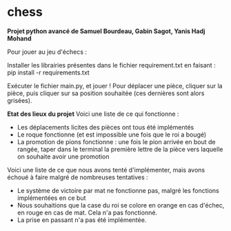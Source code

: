 # chess
**Projet python avancé de Samuel Bourdeau, Gabin Sagot, Yanis Hadj Mohand**

Pour jouer au jeu d'échecs  :

Installer les librairies présentes dans le fichier requirement.txt en faisant :
    pip install -r requirements.txt

Exécuter le fichier main.py, et jouer !
Pour déplacer une pièce, cliquer sur la pièce, puis cliquer sur sa position souhaitée (ces dernières sont alors grisées).

**Etat des lieux du projet**
Voici une liste de ce qui fonctionne :
- Les déplacements licites des pièces ont tous été implémentés
- Le roque fonctionne (et est impossible une fois que le roi a bougé)
- La promotion de pions fonctionne : une fois le pion arrivée en bout de rangée, taper dans le terminal la première lettre de la pièce vers laquelle on souhaite avoir une promotion

Voici une liste de ce que nous avons tenté d'implémenter, mais avons échoué à faire malgré de nombreuses tentatives : 

- Le système de victoire par mat ne fonctionne pas, malgré les fonctions implémentées en ce but
- Nous souhaitions que la case du roi se colore en orange en cas d'échec, en rouge en cas de mat. Cela n'a pas fonctionné. 
- La prise en passant n'a pas été implémentée. 



